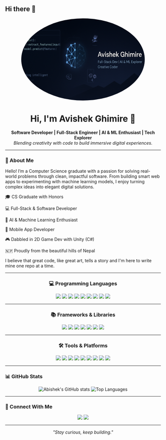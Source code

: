 ## Hi there 👋

<!--
**Avis-shek/Avis-shek** is a ✨ _special_ ✨ repository because its `README.md` (this file) appears on your GitHub profile.

Here are some ideas to get you started:

- 🔭 I’m currently working on ...
- 🌱 I’m currently learning ...
- 👯 I’m looking to collaborate on ...
- 🤔 I’m looking for help with ...
- 💬 Ask me about ...
- 📫 How to reach me: ...
- 😄 Pronouns: ...
- ⚡ Fun fact: ...
-->
<!-- Centered Ghibli Portrait -->
<p align="center">
  <img src="Banner.png" width="400" alt="Avishek Ghimire" style="border-radius: 50%;" />
</p>

<h1 align="center">Hi, I'm Avishek Ghimire 👋</h1>

<p align="center">
  <strong>Software Developer | Full-Stack Engineer | AI & ML Enthusiast | Tech Explorer</strong><br>
  <em>Blending creativity with code to build immersive digital experiences.</em>
</p>

---

### 🧭 About Me

Hello! I’m a Computer Science graduate with a passion for solving real-world problems through clean, impactful software. From building smart web apps to experimenting with machine learning models, I enjoy turning complex ideas into elegant digital solutions.

🎓 CS Graduate with Honors

💻 Full-Stack & Software Developer 

🤖 AI & Machine Learning Enthusiast

📱 Mobile App Developer

🎮 Dabbled in 2D Game Dev with Unity (C#)

🇳🇵 Proudly from the beautiful hills of Nepal

I believe that great code, like great art, tells a story and I'm here to write mine one repo at a time.

---

<div align="center">

### 💻 Programming Languages

<img src="https://img.shields.io/badge/-Python-3776AB?style=flat-square&logo=python&logoColor=white" />
<img src="https://img.shields.io/badge/-Java-007396?style=flat-square&logo=java&logoColor=white" />
<img src="https://img.shields.io/badge/-C-00599C?style=flat-square&logo=c&logoColor=white" />
<img src="https://img.shields.io/badge/-C++-00599C?style=flat-square&logo=c%2B%2B&logoColor=white" />
<img src="https://img.shields.io/badge/-C%23-239120?style=flat-square&logo=c-sharp&logoColor=white" />
<img src="https://img.shields.io/badge/-Dart-0175C2?style=flat-square&logo=dart&logoColor=white" />
<img src="https://img.shields.io/badge/-PHP-777BB4?style=flat-square&logo=php&logoColor=white" />
<img src="https://img.shields.io/badge/-SQL-4479A1?style=flat-square&logo=postgresql&logoColor=white" />
<img src="https://img.shields.io/badge/-Oracle-F80000?style=flat-square&logo=oracle&logoColor=white" />

---

### 📚 Frameworks & Libraries

<img src="https://img.shields.io/badge/-React-20232A?style=flat-square&logo=react" />
<img src="https://img.shields.io/badge/-React%20Native-20232A?style=flat-square&logo=react" />
<img src="https://img.shields.io/badge/-Express.js-000000?style=flat-square&logo=express&logoColor=white" />
<img src="https://img.shields.io/badge/-Node.js-339933?style=flat-square&logo=node.js&logoColor=white" />
<img src="https://img.shields.io/badge/-Flutter-02569B?style=flat-square&logo=flutter&logoColor=white" />
<img src="https://img.shields.io/badge/-MERN-3C873A?style=flat-square&logo=mongodb&logoColor=white" />
<img src="https://img.shields.io/badge/-.Net-512BD4?style=flat-square&logo=dotnet&logoColor=white" />

---

### 🛠️ Tools & Platforms

<img src="https://img.shields.io/badge/-Unity-000000?style=flat-square&logo=unity&logoColor=white" />
<img src="https://img.shields.io/badge/-Git-F05032?style=flat-square&logo=git&logoColor=white" />
<img src="https://img.shields.io/badge/-GitHub-181717?style=flat-square&logo=github&logoColor=white" />
<img src="https://img.shields.io/badge/-MongoDB-47A248?style=flat-square&logo=mongodb&logoColor=white" />
<img src="https://img.shields.io/badge/-Oracle%20DB-F80000?style=flat-square&logo=oracle&logoColor=white" />
<img src="https://img.shields.io/badge/-Adobe%20Photoshop-31A8FF?style=flat-square&logo=adobe-photoshop&logoColor=white" />
<img src="https://img.shields.io/badge/-HTML5-E34F26?style=flat-square&logo=html5&logoColor=white" />
<img src="https://img.shields.io/badge/-CSS3-1572B6?style=flat-square&logo=css3&logoColor=white" />
<img src="https://img.shields.io/badge/-JavaScript-F7DF1E?style=flat-square&logo=javascript&logoColor=black" />

</div>


---


### 📊 GitHub Stats

<div align="center">

![Abishek's GitHub stats](https://github-readme-stats.vercel.app/api?username=Avis-shek&show_icons=true&theme=tokyonight&hide=prs)
![Top Languages](https://github-readme-stats.vercel.app/api/top-langs/?username=Avis-shek&layout=compact&theme=tokyonight)

</div>

---

### 🤝 Connect With Me

<p align="center">
  <a href="mailto:avishek.ghimire1848@gmail.com"><img src="https://img.shields.io/badge/-Email-black?style=flat-square&logo=gmail&logoColor=white" /></a>
  <a href="https://www.linkedin.com/in/avishek-ghimire/"><img src="https://img.shields.io/badge/-LinkedIn-0A66C2?style=flat-square&logo=linkedin&logoColor=white" /></a>
  
</p>

---

<p align="center">
  <em>"Stay curious, keep building."</em>
</p>
